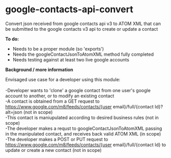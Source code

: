 # google-contacts-api-convert
Convert json received from google contacts api v3 to ATOM XML that can be submitted to the google contacts v3 api to create or update a contact

<b>To do:</b>

<ul><li>Needs to be a proper module (so 'exports')</li>
<li>Needs the googleContactJsonToAtomXML method fully completed</li>
<li>Needs testing against at least two live google accounts</li>
</ul>

<b>Background / more information</b>

Envisaged use case for a developer using this module:<br><br>
-Developer wants to 'clone' a google contact from one user's google account to another, or to modify an existing contact<br>
-A contact is obtained from a GET request to https://www.google.com/m8/feeds/contacts/{user email}/full/{contact Id}?alt=json (not in scope)<br>
-This contact is maniupulated according to desired business rules (not in scope)<br>
-The developer makes a requst to googleContactJsonToAtomXML passing in the manipulated contact, and receives back valid ATOM XML (in scope)<br>
-The developer makes a POST or PUT request to https://www.google.com/m8/feeds/contacts/{user email}/full/{contact Id} to update or create a new contact (not in scope)
